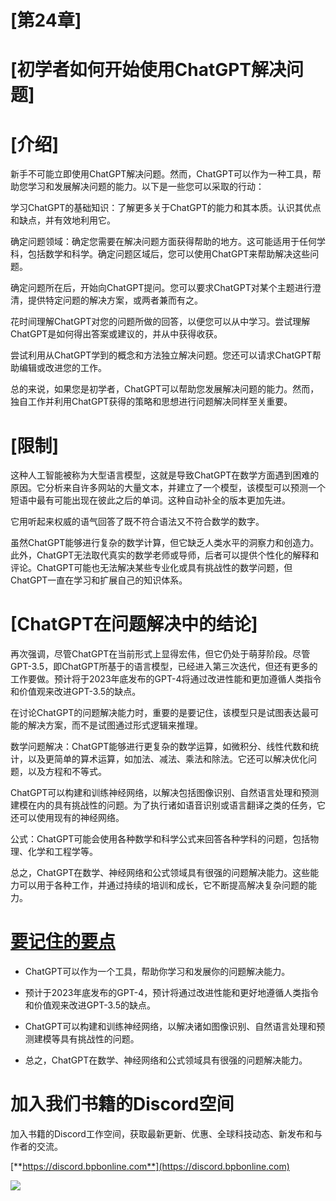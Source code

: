 # [第24章]

# [初学者如何开始使用ChatGPT解决问题]

# [介绍]

新手不可能立即使用ChatGPT解决问题。然而，ChatGPT可以作为一种工具，帮助您学习和发展解决问题的能力。以下是一些您可以采取的行动：

学习ChatGPT的基础知识：了解更多关于ChatGPT的能力和其本质。认识其优点和缺点，并有效地利用它。

确定问题领域：确定您需要在解决问题方面获得帮助的地方。这可能适用于任何学科，包括数学和科学。确定问题区域后，您可以使用ChatGPT来帮助解决这些问题。

确定问题所在后，开始向ChatGPT提问。您可以要求ChatGPT对某个主题进行澄清，提供特定问题的解决方案，或两者兼而有之。

花时间理解ChatGPT对您的问题所做的回答，以便您可以从中学习。尝试理解ChatGPT是如何得出答案或建议的，并从中获得收获。

尝试利用从ChatGPT学到的概念和方法独立解决问题。您还可以请求ChatGPT帮助编辑或改进您的工作。

总的来说，如果您是初学者，ChatGPT可以帮助您发展解决问题的能力。然而，独自工作并利用ChatGPT获得的策略和思想进行问题解决同样至关重要。

# [限制]

这种人工智能被称为大型语言模型，这就是导致ChatGPT在数学方面遇到困难的原因。它分析来自许多网站的大量文本，并建立了一个模型，该模型可以预测一个短语中最有可能出现在彼此之后的单词。这种自动补全的版本更加先进。

它用听起来权威的语气回答了既不符合语法又不符合数学的数字。

虽然ChatGPT能够进行复杂的数学计算，但它缺乏人类水平的洞察力和创造力。此外，ChatGPT无法取代真实的数学老师或导师，后者可以提供个性化的解释和评论。ChatGPT可能也无法解决某些专业化或具有挑战性的数学问题，但ChatGPT一直在学习和扩展自己的知识体系。

# [ChatGPT在问题解决中的结论]

再次强调，尽管ChatGPT在当前形式上显得宏伟，但它仍处于萌芽阶段。尽管GPT-3.5，即ChatGPT所基于的语言模型，已经进入第三次迭代，但还有更多的工作要做。预计将于2023年底发布的GPT-4将通过改进性能和更加遵循人类指令和价值观来改进GPT-3.5的缺点。

在讨论ChatGPT的问题解决能力时，重要的是要记住，该模型只是试图表达最可能的解决方案，而不是试图通过形式逻辑来推理。

数学问题解决：ChatGPT能够进行更复杂的数学运算，如微积分、线性代数和统计，以及更简单的算术运算，如加法、减法、乘法和除法。它还可以解决优化问题，以及方程和不等式。

ChatGPT可以构建和训练神经网络，以解决包括图像识别、自然语言处理和预测建模在内的具有挑战性的问题。为了执行诸如语音识别或语言翻译之类的任务，它还可以使用现有的神经网络。

公式：ChatGPT可能会使用各种数学和科学公式来回答各种学科的问题，包括物理、化学和工程学等。

总之，ChatGPT在数学、神经网络和公式领域具有很强的问题解决能力。这些能力可以用于各种工作，并通过持续的培训和成长，它不断提高解决复杂问题的能力。

# [要记住的要点](toc.xhtml#s205a)

+   ChatGPT可以作为一个工具，帮助你学习和发展你的问题解决能力。

+   预计于2023年底发布的GPT-4，预计将通过改进性能和更好地遵循人类指令和价值观来改进GPT-3.5的缺点。

+   ChatGPT可以构建和训练神经网络，以解决诸如图像识别、自然语言处理和预测建模等具有挑战性的问题。

+   总之，ChatGPT在数学、神经网络和公式领域具有很强的问题解决能力。

# 加入我们书籍的Discord空间

加入书籍的Discord工作空间，获取最新更新、优惠、全球科技动态、新发布和与作者的交流。

[**https://discord.bpbonline.com**](https://discord.bpbonline.com)

![](images/dis.jpg)

